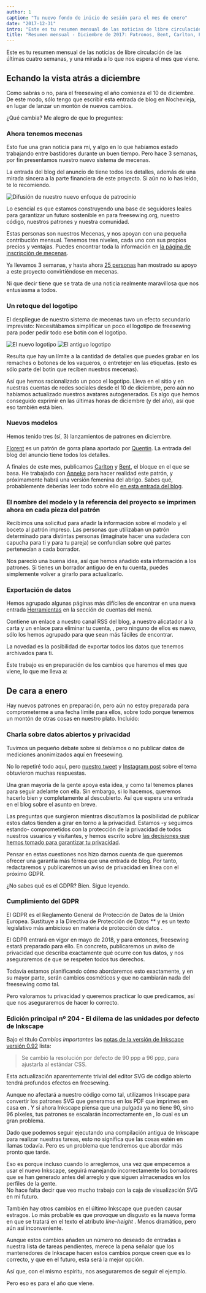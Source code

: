 ```yaml
---
author: 1
caption: "Tu nuevo fondo de inicio de sesión para el mes de enero"
date: "2017-12-31"
intro: "Este es tu resumen mensual de las noticias de libre circulación de las últimas cuatro semanas, y una mirada a lo que nos espera el mes que viene."
title: "Resumen mensual - Diciembre de 2017: Patronos, Bent, Carlton, Florent y el inminente problema de Inkscape"
---
```


Este es tu resumen mensual de las noticias de libre circulación de las últimas cuatro semanas, y una mirada a lo que nos espera el mes que viene.

## Echando la vista atrás a diciembre
Como sabrás o no, para el freesewing el año comienza el 10 de diciembre. De este modo, sólo tengo que escribir esta entrada de blog en Nochevieja, en lugar de lanzar un montón de nuevos cambios.

¿Qué cambia? Me alegro de que lo preguntes:

### Ahora tenemos mecenas

Esto fue una gran noticia para mí, y algo en lo que habíamos estado trabajando entre bastidores durante un buen tiempo. Pero hace 3 semanas, por fin presentamos nuestro nuevo sistema de mecenas.

La entrada del blog del anuncio de [](/blog/calling-all-patrons/) tiene todos los detalles, además de una mirada sincera a la parte financiera de este proyecto. Si aún no lo has leído, te lo recomiendo.

![Difusión de nuestro nuevo enfoque de patrocinio](https://posts.freesewing.org/uploads/patrons_ig_bad479bb83.png)


Lo esencial es que estamos construyendo una base de seguidores leales para garantizar un futuro sostenible en para freesewing.org, nuestro código, nuestros patrones y nuestra comunidad.

Estas personas son nuestros Mecenas, y nos apoyan con una pequeña contribución mensual. Tenemos tres niveles, cada uno con sus propios precios y ventajas. Puedes encontrar toda la información en [la página de inscripción de mecenas](/patrons/join).

Ya llevamos 3 semanas, y hasta ahora [25 personas](/patrons) han mostrado su apoyo a este proyecto convirtiéndose en mecenas.

Ni que decir tiene que se trata de una noticia realmente maravillosa que nos entusiasma a todos.


### Un retoque del logotipo

El despliegue de nuestro sistema de mecenas tuvo un efecto secundario imprevisto: Necesitábamos simplificar un poco el logotipo de freesewing para poder pedir todo ese botín con el logotipo.

![El nuevo logotipo](https://posts.freesewing.org/uploads/logo_cb4d9e16ca.svg) ![El antiguo logotipo](https://posts.freesewing.org/uploads/old_logo_flag_cbfc5a5ff1.png)

Resulta que hay un límite a la cantidad de detalles que puedes grabar en los remaches o botones de los vaqueros, o entretejer en las etiquetas. (esto es sólo parte del botín que reciben nuestros mecenas).

Así que hemos racionalizado un poco el logotipo. Lleva en el sitio y en nuestras cuentas de redes sociales desde el 10 de diciembre, pero aún no habíamos actualizado nuestros avatares autogenerados. Es algo que hemos conseguido exprimir en las últimas horas de diciembre (y del año), así que eso también está bien.

### Nuevos modelos

Hemos tenido tres (sí, 3) lanzamientos de patrones en diciembre.

[Florent](/patterns/florent) es un patrón de gorra plana aportado por [Quentin](/users/ptzcb). La entrada del blog del anuncio [](/blog/florent-flat-cap-beta/) tiene todos los detalles.

A finales de este mes, publicamos [Carlton](/patterns/carlton) y [Bent](/patterns/bent), el bloque en el que se basa. He trabajado con [Anneke](/showcase/maker/annekecaramin) para hacer realidad este patrón, y próximamente habrá una versión femenina del abrigo. Sabes qué, probablemente deberías leer todo sobre ello [en esta entrada del blog](/announcing-carlton-and-bent/).

### El nombre del modelo y la referencia del proyecto se imprimen ahora en cada pieza del patrón

Recibimos una solicitud para añadir la información sobre el modelo y el boceto al patrón impreso. Las personas que utilizaban un patrón determinado para distintas personas (imagínate hacer una sudadera con capucha para ti y para tu pareja) se confundían sobre qué partes pertenecían a cada borrador.

Nos pareció una buena idea, así que hemos añadido esta información a los patrones. Si tienes un borrador antiguo de en tu cuenta, puedes simplemente volver a girarlo para actualizarlo.

### Exportación de datos

Hemos agrupado algunas páginas más difíciles de encontrar en una nueva entrada [Herramientas](/tools/) en la sección de cuentas del menú.

Contiene un enlace a nuestro canal RSS del blog, a nuestro alicatador a la carta y un enlace para eliminar tu cuenta, , pero ninguno de ellos es nuevo, sólo los hemos agrupado para que sean más fáciles de encontrar.

La novedad es la posibilidad de exportar todos los datos que tenemos archivados para ti.

Este trabajo es en preparación de los cambios que haremos el mes que viene, lo que me lleva a:

## De cara a enero

Hay nuevos patrones en preparación, pero aún no estoy preparada para comprometerme a una fecha límite para ellos, sobre todo porque tenemos un montón de otras cosas en nuestro plato. Incluido:

### Charla sobre datos abiertos y privacidad

Tuvimos un pequeño debate sobre si debíamos o no publicar datos de mediciones anonimizados aquí en freesewing.

No lo repetiré todo aquí, pero [nuestro tweet](https://twitter.com/j__st/status/941586171158777856) y [Instagram post](https://www.instagram.com/p/Bct2jUEnuS9/) sobre el tema obtuvieron muchas respuestas.

Una gran mayoría de la gente apoya esta idea, y como tal tenemos planes para seguir adelante con ella. Sin embargo, si lo hacemos, queremos hacerlo bien y completamente al descubierto. Así que espera una entrada en el blog sobre el asunto en breve.

Las preguntas que surgieron mientras discutíamos la posibilidad de publicar estos datos tienden a girar en torno a la privacidad. Estamos -y seguimos estando- comprometidos con la protección de la privacidad de todos nuestros usuarios y visitantes, y hemos escrito sobre [las decisiones que hemos tomado para garantizar tu privacidad](/blog/privacy-choices/).

Pensar en estas cuestiones nos hizo darnos cuenta de que queremos ofrecer una garantía más férrea que una entrada de blog. Por tanto, redactaremos y publicaremos un aviso de privacidad en línea con el próximo GDPR.

¿No sabes qué es el GDPR? Bien. Sigue leyendo.

### Cumplimiento del GDPR

El GDPR es el Reglamento General de Protección de Datos [](https://en.wikipedia.org/wiki/General_Data_Protection_Regulation) de la Unión Europea.  Sustituye a la Directiva de Protección de Datos ** y es un texto legislativo más ambicioso en materia de protección de datos .

El GDPR entrará en vigor en mayo de 2018, y para entonces, freesewing estará preparado para ello. En concreto, publicaremos un aviso de privacidad que describa exactamente qué ocurre con tus datos, y nos aseguraremos de que se respeten todos tus derechos.

Todavía estamos planificando cómo abordaremos esto exactamente, y en su mayor parte, serán cambios cosméticos y que no cambiarán nada del freesewing como tal.

Pero valoramos tu privacidad y queremos practicar lo que predicamos, así que nos aseguraremos de hacer lo correcto.

### Edición principal nº 204 - El dilema de las unidades por defecto de Inkscape

Bajo el título *Cambios importantes* las [notas de la versión de Inkscape versión 0.92](http://wiki.inkscape.org/wiki/index.php/Release_notes/0.92#Important_changes) lista:

> Se cambió la resolución por defecto de 90 ppp a 96 ppp, para ajustarla al estándar CSS.

Esta actualización aparentemente trivial del editor SVG de código abierto tendrá profundos efectos en freesewing.

Aunque no afectará a nuestro código como tal, utilizamos Inkscape para convertir los patrones SVG que generamos en los PDF que imprimes en casa en . Y si ahora Inkscape piensa que una pulgada ya no tiene 90, sino 96 píxeles, tus patrones se escalarán incorrectamente en , lo cual es un gran problema.

Dado que podemos seguir ejecutando una compilación antigua de Inkscape para realizar nuestras tareas, esto no significa que las cosas estén en llamas todavía. Pero es un problema que tendremos que abordar más pronto que tarde.

Eso es porque incluso cuando lo arreglemos, una vez que empecemos a usar el nuevo Inkscape, seguirá manejando incorrectamente los borradores que se han generado antes del arreglo y que siguen almacenados en los perfiles de la gente.   
No hace falta decir que veo mucho trabajo con la caja de visualización SVG en mi futuro.

También hay otros cambios en el último Inkscape que pueden causar estragos. Lo más probable es que provoque un disgusto es la nueva forma en que se tratará en el texto el atributo *line-height* . Menos dramático, pero aún así inconveniente.

Aunque estos cambios añaden un número no deseado de entradas a nuestra lista de tareas pendientes, merece la pena señalar que los mantenedores de Inkscape hacen estos cambios porque creen que es lo correcto, y que en el futuro, esta será la mejor opción.

Así que, con el mismo espíritu, nos aseguraremos de seguir el ejemplo.

Pero eso es para el año que viene.

